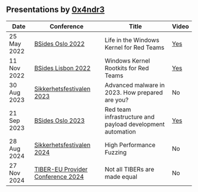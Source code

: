 ## Presentations by [0x4ndr3](https://twitter.com/0x4ndr3)

| Date        | Conference         | Title                                    |Video |
|-------------|--------------------|------------------------------------------|------|
| 25 May 2022 | [BSides Oslo 2022](/BSides%20Oslo%202022)   | Life in the Windows Kernel for Red Teams | [Yes](https://www.youtube.com/watch?v=Yc5NULFmRwk) |
| 11 Nov 2022 | [BSides Lisbon 2022](/BSides%20Lisbon%202022) | Windows Kernel Rootkits for Red Teams    | [Yes](https://www.youtube.com/watch?v=GM9WQMrSkWk) |
| 30 Aug 2023 | [Sikkerhetsfestivalen 2023](/Sikkerhetsfestivalen%202023) | Advanced malware in 2023. How prepared are you? | No |
| 21 Sep 2023 | [BSides Oslo 2023](/Bsides%20Oslo%202023)   | Red team infrastructure and payload development automation | [Yes](https://youtu.be/hkasHxaoDSk) |
| 28 Aug 2024 | [Sikkerhetsfestivalen 2024](/Sikkerhetsfestivalen%202024) | High Performance Fuzzing | No |
| 27 Nov 2024 | [TIBER-EU Provider Conference 2024](/TIBER-EU%20Provider%20Conference%202024) | Not all TIBERs are made equal | No |
